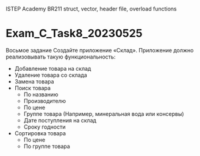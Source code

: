 ISTEP Academy
BR211
struct, vector, header file, overload functions
# Exam_C_Task8_20230525

Восьмое задание
Создайте приложение «Склад». Приложение должно реализовывать такую
функциональность:
 * Добавление товара на склад
 * Удаление товара со склада
 * Замена товара
 * Поиск товара
    - По названию
    - Производителю
    - По цене
    - Группе товара (Например, минеральная вода или консервы)
    - Дате поступления на склад
    - Сроку годности
 * Сортировка товара
    - По цене
    - По группе товара
